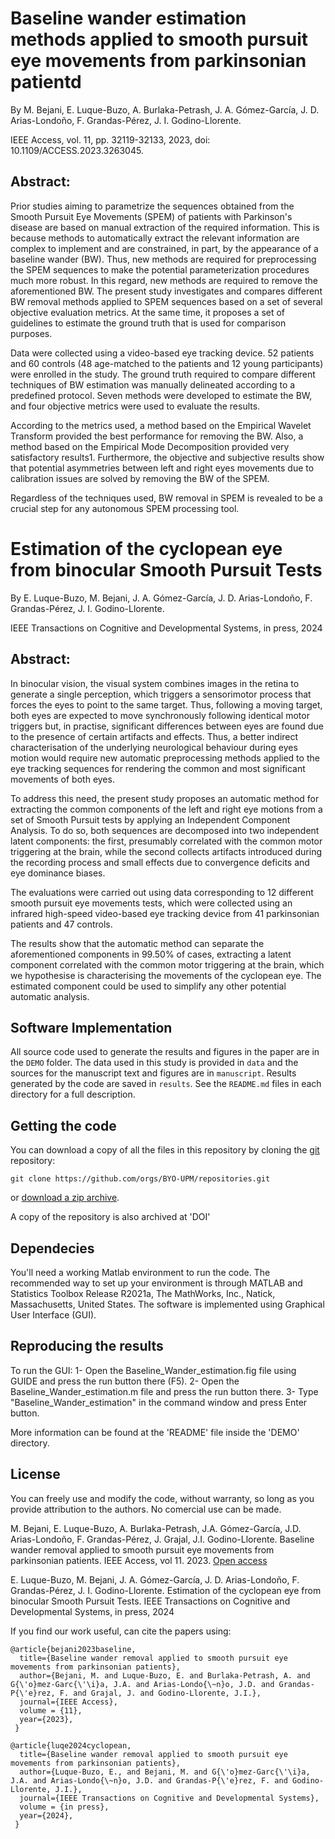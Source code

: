 # Baseline wander estimation methods applied to smooth pursuit eye movements from parkinsonian patientd
By M. Bejani, E. Luque-Buzo, A. Burlaka-Petrash, J. A. Gómez-García, J. D. Arias-Londoño, F. Grandas-Pérez, J. I. Godino-Llorente.

IEEE Access, vol. 11, pp. 32119-32133, 2023, doi: 10.1109/ACCESS.2023.3263045.

## Abstract:  

Prior studies aiming to parametrize the sequences obtained from the Smooth Pursuit Eye Movements (SPEM) of patients with Parkinson's disease are based on manual extraction of the required information. This is because methods to automatically extract the relevant information are complex to implement and are constrained, in part, by the appearance of a baseline wander (BW). Thus, new methods are required for preprocessing the SPEM sequences to make the potential parameterization procedures much more robust. In this regard, new methods are required to remove the aforementioned BW. The present study investigates and compares different BW removal methods applied to SPEM sequences based on a set of several objective evaluation metrics. At the same time, it proposes a set of guidelines to estimate the ground truth that is used for comparison purposes. 

Data were collected using a video-based eye tracking device. 52 patients and 60 controls (48 age-matched to the patients and 12 young participants) were enrolled in the study. The ground truth required to compare different techniques of BW estimation was manually delineated according to a predefined protocol. Seven methods were developed to estimate the BW, and four objective metrics were used to evaluate the results. 

According to the metrics used, a method based on the Empirical Wavelet Transform provided the best performance for removing the BW. Also, a method based on the Empirical Mode Decomposition provided very satisfactory results1. Furthermore, the objective and subjective results show that potential asymmetries between left and right eyes movements due to calibration issues are solved by removing the BW of the SPEM. 

Regardless of the techniques used, BW removal in SPEM is revealed to be a crucial step for any autonomous SPEM processing tool. 

# Estimation of the cyclopean eye from binocular Smooth Pursuit Tests
By E. Luque-Buzo, M. Bejani, J. A. Gómez-García, J. D. Arias-Londoño, F. Grandas-Pérez, J. I. Godino-Llorente.

IEEE Transactions on Cognitive and Developmental Systems, in press, 2024 

## Abstract:  

In binocular vision, the visual system combines images in the retina to generate a single perception, which triggers a sensorimotor process that forces the eyes to point to the same target. Thus, following a moving target, both eyes are expected to move synchronously following identical motor triggers but, in practise, significant differences between eyes are found due to the presence of certain artifacts and effects. Thus, a better indirect characterisation of the underlying neurological behaviour during eyes motion would require new automatic preprocessing methods applied to the eye tracking sequences for rendering the common and most significant movements of both eyes.

To address this need, the present study proposes an automatic method for extracting the common components of the left and right eye motions from a set of Smooth Pursuit tests by applying an Independent Component Analysis. To do so, both sequences are decomposed into two independent latent components: the first, presumably correlated with the common motor triggering at the brain, while the second collects artifacts introduced during the recording process and small effects due to convergence deficits and eye dominance biases. 

The evaluations were carried out using data corresponding to 12 different smooth pursuit eye movements tests, which were collected using an infrared high-speed video-based eye tracking device from 41 parkinsonian patients and 47 controls.

The results show that the automatic method can separate the aforementioned components in 99.50\% of cases, extracting a latent component correlated with the common motor triggering at the brain, which we hypothesise is characterising the movements of the cyclopean eye. The estimated component could be used to simplify any other potential automatic analysis.  

## Software Implementation
All source code used to generate the results and figures in the paper are in
the `DEMO` folder.
The data used in this study is provided in `data` and the sources for the
manuscript text and figures are in `manuscript`.
Results generated by the code are saved in `results`.
See the `README.md` files in each directory for a full description.

## Getting the code

You can download a copy of all the files in this repository by cloning the
[git](https://git-scm.com/) repository:

    git clone https://github.com/orgs/BYO-UPM/repositories.git

or [download a zip archive]([https://github.com/orgs/BYO-UPM/repositories/archive/master.zip).

A copy of the repository is also archived at 'DOI'

## Dependecies

You'll need a working Matlab environment to run the code. The recommended way to set up your environment is through MATLAB and Statistics Toolbox Release R2021a, The MathWorks, Inc., Natick, Massachusetts, United States. The software is implemented using Graphical User Interface (GUI).

## Reproducing the results

To run the GUI:
1- Open the Baseline_Wander_estimation.fig file using GUIDE and press the run button there (F5).
2- Open the Baseline_Wander_estimation.m file and press the run button there.
3- Type "Baseline_Wander_estimation" in the command window and press Enter button. 

More information can be found at the 'README' file inside the 'DEMO' directory.

## License

You can freely use and modify the code, without warranty, so long as you provide attribution to the authors. No comercial use can be made. 

M. Bejani, E. Luque-Buzo, A. Burlaka-Petrash, J.A. Gómez-García, J.D. Arias-Londoño, F. Grandas-Pérez, J. Grajal, J.I. Godino-Llorente. Baseline wander removal applied to smooth pursuit eye movements from parkinsonian patients. IEEE Access, vol 11. 2023. [Open access](https://ieeexplore.ieee.org/document/10086500)

E. Luque-Buzo, M. Bejani, J. A. Gómez-García, J. D. Arias-Londoño, F. Grandas-Pérez, J. I. Godino-Llorente. Estimation of the cyclopean eye from binocular Smooth Pursuit Tests. IEEE Transactions on Cognitive and Developmental Systems, in press, 2024 

If you find our work useful, can cite the papers using:

```
@article{bejani2023baseline,
  title={Baseline wander removal applied to smooth pursuit eye movements from parkinsonian patients},
  author={Bejani, M. and Luque-Buzo, E. and Burlaka-Petrash, A. and G{\'o}mez-Garc{\'\i}a, J.A. and Arias-Londo{\~n}o, J.D. and Grandas-P{\'e}rez, F. and Grajal, J. and Godino-Llorente, J.I.},
  journal={IEEE Access},
  volume = {11},
  year={2023},
 }

@article{luqe2024cyclopean,
  title={Baseline wander removal applied to smooth pursuit eye movements from parkinsonian patients},
  author={Luque-Buzo, E., and Bejani, M. and G{\'o}mez-Garc{\'\i}a, J.A. and Arias-Londo{\~n}o, J.D. and Grandas-P{\'e}rez, F. and Godino-Llorente, J.I.},
  journal={IEEE Transactions on Cognitive and Developmental Systems},
  volume = {in press},
  year={2024},
 }


```
